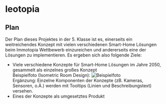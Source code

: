 # leotopia

## Plan
Der Plan dieses Projektes in der 5. Klasse ist es, einerseits ein weitreichendes Konzept mit vielen verschiedenen Smart-Home Lösungen beim Immotopia Wettbewerb einzureichen und andererseits eine der Lösungen zu implementieren.
Es ergeben sich also folgende Ziele:
- Viele verschiedene Konzepte für Smart-Home Lösungen im Jahre 2050, gesammelt als einzelnes großes Konzept
<br>Beispielfoto (Isometric Room Design): ![Beispielfoto](https://external-content.duckduckgo.com/iu/?u=https%3A%2F%2Fi.etsystatic.com%2F37472994%2Fr%2Fil%2F9ef1b7%2F4194470306%2Fil_794xN.4194470306_pi28.jpg&f=1&nofb=1&ipt=933f6379e5276b44243d2a6981c90cb2cd81ae1c451bfb89ee6be59040fb3a10&ipo=images)
<br>Ergänzung: Einzelne Komponenten der Konzepte (zB. Kameras, Sensoren, o.Ä.) werden mit Tooltips (Linien und Beschreibungstext) versehen.
- Eines der Konzepte als umgesetztes Produkt
